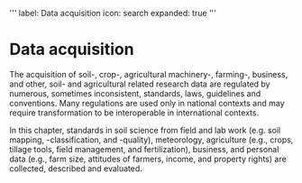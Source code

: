 '''
label: Data acquisition
icon: search
expanded: true
'''
# Data acquisition

The acquisition of soil-, crop-, agricultural machinery-, farming-, business, and other, soil- and agricultural related
research data are regulated by numerous, sometimes inconsistent, standards, laws, guidelines and conventions. Many
regulations are used only in national contexts and may require transformation to be interoperable in international
contexts. 

In this chapter, standards in soil science from field and lab work (e.g. soil mapping, -classification, and
-quality), meteorology, agriculture (e.g., crops, tillage tools, field management, and fertilization), business, and
personal data (e.g., farm size, attitudes of farmers, income, and property rights) are collected, described and
evaluated.